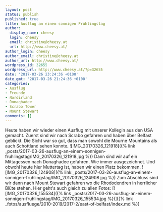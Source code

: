 ```yaml
---
layout: post
status: publish
published: true
title: Ausflug an einem sonnigen Frühlingstag
author:
  display_name: cheesy
  login: cheesy
  email: christine@cheesy.at
  url: http://www.cheesy.at/
author_login: cheesy
author_email: christine@cheesy.at
author_url: http://www.cheesy.at/
wordpress_id: 32655
wordpress_url: http://www.cheesy.at/?p=32655
date: '2017-03-26 23:24:36 +0100'
date_gmt: '2017-03-26 21:24:36 +0100'
categories:
- Ausflug
- Freunde
- Nordirland
- Donaghadee
- Scrabo Tower
- Mount Stewart
comments: []
---
```

Heute haben wir wieder einen Ausflug mit unserer Kollegin aus den USA gemacht. Zuerst sind wir nach Scrabo gefahren und haben über Belfast geblickt. Die Sicht war so gut, dass man sowohl die Mourne Mountains als auch Schottland sehen konnte.
![IMG_20170326_121918]({% link _posts/2017-03-26-ausflug-an-einem-sonnigen-fruhlingstag/IMG_20170326_121918.jpg %})
Dann sind wir auf ein Mittagessen nach Donaghadee gefahren. Wie immer ausgezeichnet. Und obwohl heute hier Muttertag ist, haben wir einen Platz bekommen.
![IMG_20170326_124908]({% link _posts/2017-03-26-ausflug-an-einem-sonnigen-fruhlingstag/IMG_20170326_124908.jpg %})
Zum Abschluss sind wir dann nach Mount Stewart gefahren wo die Rhododendren in herrlicher Blüte stehen. Hier geht's auch gleich zu allen Fotos:
[![IMG_20170326_155534]({% link _posts/2017-03-26-ausflug-an-einem-sonnigen-fruhlingstag/IMG_20170326_155534.jpg %})]({% link _fotos/ausfluege/2010-2019/2017-2/east-of-belfast/index.md %})
